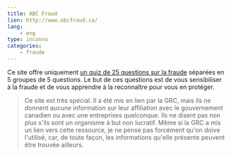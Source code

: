 ```yaml
---
title: ABC Fraud
lien: http://www.abcfraud.ca/
lang:
    - eng
type: inconnu
categories:
    - fraude
---
```

Ce site offre uniquement [un quiz de 25 questions sur la fraude](http://www.abcfraud.ca/full-quiz/) séparées en 5 groupes de 5 questions. Le but de ces questions est de vous sensibiliser à la fraude et de vous apprendre à la reconnaître pour vous en protéger.  

> Ce site est très spécial. Il a été mis en lien par la GRC, mais ils ne donnent aucune information sur leur affiliation avec le gouvernement canadien ou avec une entreprises quelconque. Ils ne disent pas non plus s'ils sont un organisme à but non lucratif. Même si la GRC a mis un lien vers cette ressource, je ne pense pas forcément qu'on doive l'utilisé, car, de toute façon, les informations qu'elle présente peuvent être trouvée ailleurs.
